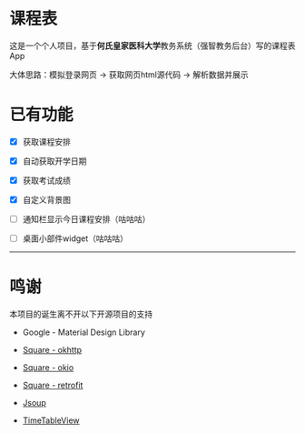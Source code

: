 # 课程表

这是一个个人项目，基于**何氏皇家医科大学**教务系统（强智教务后台）写的课程表App

大体思路：模拟登录网页 -> 获取网页html源代码 -> 解析数据并展示

# 已有功能

- [x] 获取课程安排

- [x] 自动获取开学日期

- [x] 获取考试成绩

- [x] 自定义背景图

- [ ] 通知栏显示今日课程安排（咕咕咕）

- [ ] 桌面小部件widget（咕咕咕）

---

# 鸣谢

本项目的诞生离不开以下开源项目的支持

- Google - Material Design Library

- [Square - okhttp](https://github.com/square/okhttp/)

- [Square - okio](https://github.com/square/okio/)

- [Square - retrofit](https://github.com/square/retrofit)

- [Jsoup](https://github.com/jhy/jsoup)

- [TimeTableView](https://github.com/zfman/TimetableView)